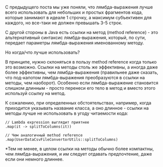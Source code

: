 С предыдущего поста мы уже поняли, что лямбда-выражения лучше всего использовать для небольших и простых фрагментов кода, которые занимают в идеале 1 строчку, а максимум субъективен для каждого, но все-таки не должен превышать 3-5 строк. 

С другой стороны в Java есть ссылки на метод (method reference) - это альтернативный синтаксис лямбда-выражения, который, по сути, передает параметры лямбда-выражения именованному методу.

Но когда/что лучше использовать?

В принципе, нужно склоняться в пользу method reference когда только это возможно. Ссылки на методы столь же эффективны, а иногда даже более эффективны, чем лямбда-выражения (правильнее даже сказать, что под-капотом лямбда-выражения преобразуются в ссылки на методы, чем наоборот). Особенно если лямбда-выражение становится слишком длинным - просто перенеси его тело в метод и вместо этого используй ссылку на метод.

К сожалению, при определенных обстоятельствах, например, когда приходится указывать название класса, а оно длинное - ссылки на методы лучше не использовать в угоду читаемости кода: 
```
// Lambda expression выглядит приятнее
.map(it -> splitToColumns(it))

// Чем аналогичный method reference
.map(UserDataCsvFileConvertorUtils::splitToColumns)
```

*Тем не менее, в целом ссылки на методы обычно более компактны, чем лямбда-выражения, и им следует отдавать предпочтение, даже если они немного длиннее.